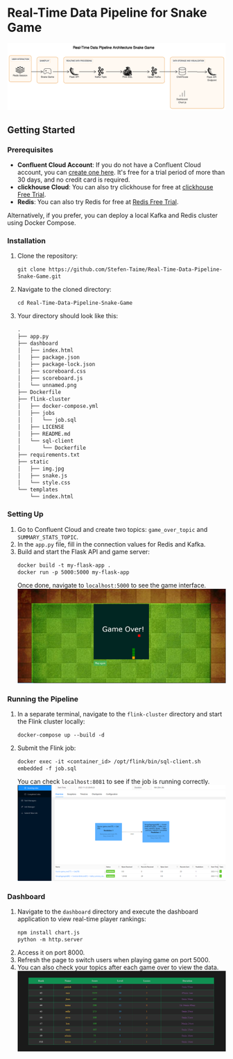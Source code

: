# Real-Time Data Pipeline for Snake Game
![Architecture Splunk](img/game.png)

## Getting Started

### Prerequisites

- **Confluent Cloud Account**: If you do not have a Confluent Cloud account, you can [create one here](https://www.confluent.io/confluent-cloud/tryfree/). It's free for a trial period of more than 30 days, and no credit card is required.
-  **clickhouse Cloud**: You can also try clickhouse for free at [clickhouse Free Trial](https://clickhouse.cloud/signUp?loc=doc-card-banner).
- **Redis**: You can also try Redis for free at [Redis Free Trial](https://redis.com/try-free/).

Alternatively, if you prefer, you can deploy a local Kafka and Redis cluster using Docker Compose.

### Installation

1. Clone the repository:
   ```
   git clone https://github.com/Stefen-Taime/Real-Time-Data-Pipeline-Snake-Game.git
   ```
2. Navigate to the cloned directory:
   ```
   cd Real-Time-Data-Pipeline-Snake-Game
   ```
3. Your directory should look like this:
   ```
   .
   ├── app.py
   ├── dashboard
   │   ├── index.html
   │   ├── package.json
   │   ├── package-lock.json
   │   ├── scoreboard.css
   │   ├── scoreboard.js
   │   └── unnamed.png
   ├── Dockerfile
   ├── flink-cluster
   │   ├── docker-compose.yml
   │   ├── jobs
   │   │   └── job.sql
   │   ├── LICENSE
   │   ├── README.md
   │   └── sql-client
   │       └── Dockerfile
   ├── requirements.txt
   ├── static
   │   ├── img.jpg
   │   ├── snake.js
   │   └── style.css
   └── templates
       └── index.html
   ```

### Setting Up

1. Go to Confluent Cloud and create two topics: `game_over_topic` and `SUMMARY_STATS_TOPIC`.
2. In the `app.py` file, fill in the connection values for Redis and Kafka.
3. Build and start the Flask API and game server:
   ```
   docker build -t my-flask-app .
   docker run -p 5000:5000 my-flask-app
   ```
   Once done, navigate to `localhost:5000` to see the game interface.
   ![Architecture Splunk](img/game1.png)

### Running the Pipeline

1. In a separate terminal, navigate to the `flink-cluster` directory and start the Flink cluster locally:
   ```
   docker-compose up --build -d
   ```
2. Submit the Flink job:
   ```
   docker exec -it <container_id> /opt/flink/bin/sql-client.sh embedded -f job.sql
   ```
   You can check `localhost:8081` to see if the job is running correctly.
   ![Architecture Splunk](img/flink.png)

### Dashboard

1. Navigate to the `dashboard` directory and execute the dashboard application to view real-time player rankings:
   ```
   npm install chart.js
   python -m http.server
   ```
2. Access it on port 8000.
3. Refresh the page to switch users when playing game on port 5000.
4. You can also check your topics after each game over to view the data.
   ![Architecture Splunk](img/dashboard.png)
   
